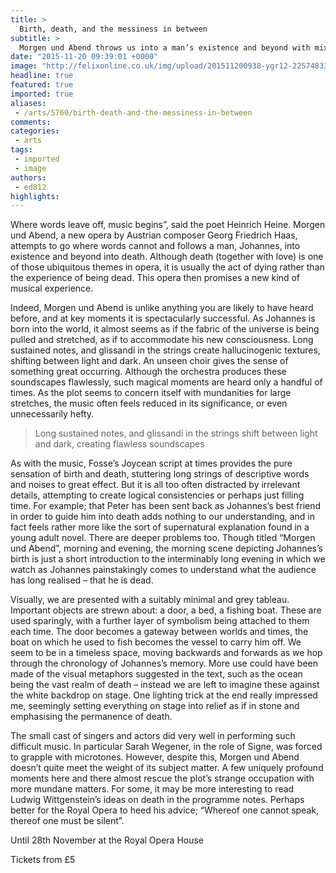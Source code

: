 ```yaml
---
title: >
  Birth, death, and the messiness in between
subtitle: >
  Morgen und Abend throws us into a man’s existence and beyond with mixed results
date: "2015-11-20 09:39:01 +0000"
image: "http://felixonline.co.uk/img/upload/201511200938-ygr12-22574833589_4cf8f5c35d_b.jpg"
headline: true
featured: true
imported: true
aliases:
 - /arts/5760/birth-death-and-the-messiness-in-between
comments:
categories:
 - arts
tags:
 - imported
 - image
authors:
 - ed812
highlights:
---
```


Where words leave off, music begins”, said the poet Heinrich Heine. Morgen und Abend, a new opera by Austrian composer Georg Friedrich Haas, attempts to go where words cannot and follows a man, Johannes, into existence and beyond into death. Although death (together with love) is one of those ubiquitous themes in opera, it is usually the act of dying rather than the experience of being dead. This opera then promises a new kind of musical experience.

Indeed, Morgen und Abend is unlike anything you are likely to have heard before, and at key moments it is spectacularly successful. As Johannes is born into the world, it almost seems as if the fabric of the universe is being pulled and stretched, as if to accommodate his new consciousness. Long sustained notes, and glissandi in the strings create hallucinogenic textures, shifting between light and dark. An unseen choir gives the sense of something great occurring. Although the orchestra produces these soundscapes flawlessly, such magical moments are heard only a handful of times. As the plot seems to concern itself with mundanities for large stretches, the music often feels reduced in its significance, or even unnecessarily hefty.

> Long sustained notes, and glissandi in the strings shift between light and dark, creating flawless soundscapes

As with the music, Fosse’s Joycean script at times provides the pure sensation of birth and death, stuttering long strings of descriptive words and noises to great effect. But it is all too often distracted by irrelevant details, attempting to create logical consistencies or perhaps just filling time. For example; that Peter has been sent back as Johannes’s best friend in order to guide him into death adds nothing to our understanding, and in fact feels rather more like the sort of supernatural explanation found in a young adult novel. There are deeper problems too. Though titled “Morgen und Abend”, morning and evening, the morning scene depicting Johannes’s birth is just a short introduction to the interminably long evening in which we watch as Johannes painstakingly comes to understand what the audience has long realised – that he is dead.

Visually, we are presented with a suitably minimal and grey tableau. Important objects are strewn about: a door, a bed, a fishing boat. These are used sparingly, with a further layer of symbolism being attached to them each time. The door becomes a gateway between worlds and times, the boat on which he used to fish becomes the vessel to carry him off. We seem to be in a timeless space, moving backwards and forwards as we hop through the chronology of Johannes’s memory. More use could have been made of the visual metaphors suggested in the text, such as the ocean being the vast realm of death – instead we are left to imagine these against the white backdrop on stage. One lighting trick at the end really impressed me, seemingly setting everything on stage into relief as if in stone and emphasising the permanence of death.

The small cast of singers and actors did very well in performing such difficult music. In particular Sarah Wegener, in the role of Signe, was forced to grapple with microtones. However, despite this, Morgen und Abend doesn’t quite meet the weight of its subject matter. A few uniquely profound moments here and there almost rescue the plot’s strange occupation with more mundane matters. For some, it may be more interesting to read Ludwig Wittgenstein’s ideas on death in the programme notes. Perhaps better for the Royal Opera to heed his advice; “Whereof one cannot speak, thereof one must be silent”.

Until 28th November at the Royal Opera House

Tickets from £5
